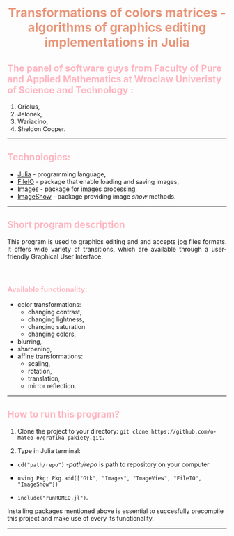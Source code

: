 # <span style="color:#e9967a"><p align = "center">**Transformations of colors matrices - algorithms of graphics editing implementations in Julia** </p></span>

## <span style="color:	#ffb6c1">**The panel of software guys from Faculty of Pure and Applied Mathematics at Wroclaw Univeristy of Science and Technology :**</span>
1. Oriolus,
2. Jelonek,
3. Wariacino,
4. Sheldon Cooper.
***
## <span style="color:	#ffb6c1">**Technologies:**</span>
* [Julia](https://docs.julialang.org/en/v1/) - programming language,
* [FileIO](https://juliapackages.com/p/fileio) - package that enable loading and saving images,
* [Images](https://juliaimages.org/stable/) - package for images processing,
* [ImageShow](https://juliahub.com/docs/ImageShow/76qZM/0.2.3/) - package providing image *show* methods.
***
## <span style="color:  #ffb6c1">**Short program description**</span>
<div style="text-align: justify">This program is used to graphics editing and and accepts jpg files formats. It offers wide variety of transitions, which are available through a user-friendly Graphical User Interface.</div>
<br/><br/>

### <span style="color:	#ffb6c1"> **Available functionality:**</span>
* color transformations:
  * changing contrast,
  * changing lightness,
  * changing saturation
  * changing colors,
* blurring,
* sharpening,
* affine transformations:
  * scaling,
  * rotation,
  * translation,
  * mirror reflection.
***

## <span style="color:	#ffb6c1">**How to run this program?**</span>
1. Clone the project to your directory: `git clone https://github.com/o-Mateo-o/grafika-pakiety.git. `


2. Type in Julia terminal: 
   
  * `cd("path/repo")` -*path/repo* is path to repository on your computer 

   * `using Pkg; Pkg.add(["Gtk", "Images", "ImageView", "FileIO", "ImageShow"])`

  * `include("runROMEO.jl")`.
  
    
   Installing packages mentioned above is essential to succesfully precompile this project and make use of every its functionality.

***

